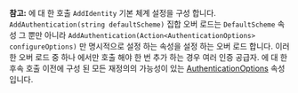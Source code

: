 **참고:** 에 대 한 호출 `AddIdentity` 기본 체계 설정을 구성 합니다. `AddAuthentication(string defaultScheme)` 집합 오버 로드는 `DefaultScheme` 속성 그 뿐만 아니라 `AddAuthentication(Action<AuthenticationOptions> configureOptions)` 만 명시적으로 설정 하는 속성을 설정 하는 오버 로드 합니다. 이러한 오버 로드 중 하나 에서만 호출 해야 한 번 추가 하는 경우 여러 인증 공급자. 에 대 한 후속 호출 이전에 구성 된 모든 재정의의 가능성이 있는 [AuthenticationOptions](https://docs.microsoft.com/aspnet/core/api/microsoft.aspnetcore.builder.authenticationoptions) 속성입니다.